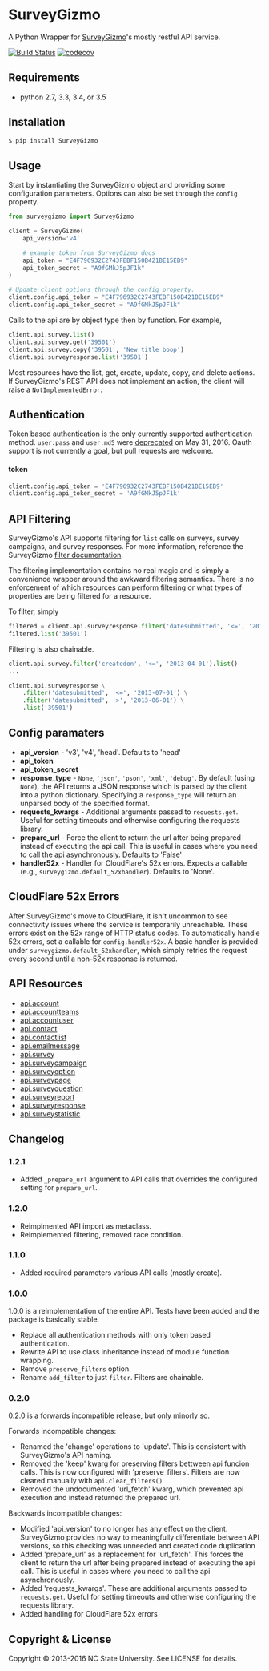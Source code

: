 
# SurveyGizmo

A Python Wrapper for [SurveyGizmo](https://apihelp.surveygizmo.com/help)'s mostly restful API service.

[![Build Status](https://travis-ci.org/ITNG/SurveyGizmo.svg?branch=master)](https://travis-ci.org/ITNG/SurveyGizmo)
[![codecov](https://codecov.io/gh/ITNG/SurveyGizmo/branch/master/graph/badge.svg)](https://codecov.io/gh/ITNG/SurveyGizmo)


## Requirements

- python 2.7, 3.3, 3.4, or 3.5


## Installation

```sh
$ pip install SurveyGizmo
```


## Usage

Start by instantiating the SurveyGizmo object and providing some configuration parameters. Options can also be set through the `config` property.

```python
from surveygizmo import SurveyGizmo

client = SurveyGizmo(
    api_version='v4'

    # example token from SurveyGizmo docs
    api_token = "E4F796932C2743FEBF150B421BE15EB9"
    api_token_secret = "A9fGMkJ5pJF1k"
)

# Update client options through the config property.
client.config.api_token = "E4F796932C2743FEBF150B421BE15EB9"
client.config.api_token_secret = "A9fGMkJ5pJF1k"
```

Calls to the api are by object type then by function. For example,

```python
client.api.survey.list()
client.api.survey.get('39501')
client.api.survey.copy('39501', 'New title boop')
client.api.surveyresponse.list('39501')
```

Most resources have the list, get, create, update, copy, and delete actions. If SurveyGizmo's REST API does not implement an action, the client will raise a `NotImplementedError`.


## Authentication

Token based authentication is the only currently supported authentication method. `user:pass` and `user:md5` were [deprecated](https://community.surveygizmo.com/questions/question/final-notice-surveygizmo-api-authentication-changes/) on May 31, 2016. Oauth support is not currently a goal, but pull requests are welcome.

#### token
```python
client.config.api_token = 'E4F796932C2743FEBF150B421BE15EB9'
client.config.api_token_secret = 'A9fGMkJ5pJF1k'
```

## API Filtering

SurveyGizmo's API supports filtering for `list` calls on surveys, survey campaigns, and survey responses. For more information, reference the SurveyGizmo [filter documentation](https://apihelp.surveygizmo.com/help/article/link/filters).

The filtering implementation contains no real magic and is simply a convenience wrapper around the awkward filtering semantics. There is no enforcement of which resources can perform filtering or what types of properties are being filtered for a resource.

To filter, simply

```python
filtered = client.api.surveyresponse.filter('datesubmitted', '<=', '2013-07-01')
filtered.list('39501')
```

Filtering is also chainable.

```python
client.api.survey.filter('createdon', '<=', '2013-04-01').list()
...

client.api.surveyresponse \
    .filter('datesubmitted', '<=', '2013-07-01') \
    .filter('datesubmitted', '>', '2013-06-01') \
    .list('39501')
```


## Config paramaters

* **api_version** - 'v3', 'v4', 'head'. Defaults to 'head'
* **api_token**
* **api_token_secret**
* **response_type** - `None`, `'json'`, `'pson'`, `'xml'`, `'debug'`. By default (using `None`), the API returns a JSON response which is parsed by the client into a python dictionary. Specifying a `response_type` will return an unparsed body of the specified format.
* **requests_kwargs** - Additional arguments passed to `requests.get`. Useful for setting timeouts and otherwise configuring the requests library.
* **prepare_url** - Force the client to return the url after being prepared instead of executing the api call. This is useful in cases where you need to call the api asynchronously. Defaults to 'False'
* **handler52x** - Handler for CloudFlare's 52x errors. Expects a callable (e.g., `surveygizmo.default_52xhandler`). Defaults to 'None'.


## CloudFlare 52x Errors

After SurveyGizmo's move to CloudFlare, it isn't uncommon to see connectivity issues where the service is temporarily unreachable. These errors exist on the 52x range of HTTP status codes. To automatically handle 52x errors, set a callable for `config.handler52x`. A basic handler is provided under `surveygizmo.default_52xhandler`, which simply retries the request every second until a non-52x response is returned.


## API Resources

* [api.account](https://apihelp.surveygizmo.com/help/article/link/account-object)
* [api.accountteams](https://apihelp.surveygizmo.com/help/article/link/accountteams-object)
* [api.accountuser](https://apihelp.surveygizmo.com/help/article/link/accountuser-object)
* [api.contact](https://apihelp.surveygizmo.com/help/article/link/contact-sub-object)
* [api.contactlist](https://apihelp.surveygizmo.com/help/article/link/contactlist-object)
* [api.emailmessage](https://apihelp.surveygizmo.com/help/article/link/emailmessage-sub-object)
* [api.survey](https://apihelp.surveygizmo.com/help/article/link/survey-object)
* [api.surveycampaign](https://apihelp.surveygizmo.com/help/article/link/surveycampaign-sub-object)
* [api.surveyoption](https://apihelp.surveygizmo.com/help/article/link/surveyoption-sub-object)
* [api.surveypage](https://apihelp.surveygizmo.com/help/article/link/surveypage-sub-object)
* [api.surveyquestion](https://apihelp.surveygizmo.com/help/article/link/surveyquestion-sub-object)
* [api.surveyreport](https://apihelp.surveygizmo.com/help/article/link/surveyreport-sub-object)
* [api.surveyresponse](https://apihelp.surveygizmo.com/help/article/link/surveyresponse-sub-object)
* [api.surveystatistic](https://apihelp.surveygizmo.com/help/article/link/surveystatistic-sub-object)


## Changelog

### 1.2.1

- Added `_prepare_url` argument to API calls that overrides the configured setting for `prepare_url`.

### 1.2.0

- Reimplmented API import as metaclass.
- Reimplemented filtering, removed race condition.

### 1.1.0

- Added required parameters various API calls (mostly create).

### 1.0.0

1.0.0 is a reimplementation of the entire API. Tests have been added and the package is basically stable.

- Replace all authentication methods with only token based authentication.
- Rewrite API to use class inheritance instead of module function wrapping.
- Remove `preserve_filters` option.
- Rename `add_filter` to just `filter`. Filters are chainable.


### 0.2.0

0.2.0 is a forwards incompatible release, but only minorly so.

Forwards incompatible changes:

- Renamed the 'change' operations to 'update'. This is consistent with SurveyGizmo's API naming.
- Removed the 'keep' kwarg for preserving filters bettween api funcion calls. This is now configured with 'preserve_filters'. Filters are now cleared manually with `api.clear_filters()`
- Removed the undocumented 'url_fetch' kwarg, which prevented api execution and instead returned the prepared url.

Backwards incompatible changes:

- Modified 'api_version' to no longer has any effect on the client. SurveyGizmo provides no way to meaningfully differentiate between API versions, so this checking was unneeded and created code duplication
- Added 'prepare_url' as a replacement for 'url_fetch'. This forces the client to return the url after being prepared instead of executing the api call. This is useful in cases where you need to call the api asynchronously.
- Added 'requests_kwargs'. These are additional arguments passed to `requests.get`. Useful for setting timeouts and otherwise configuring the requests library.
- Added handling for CloudFlare 52x errors


## Copyright & License
Copyright &copy; 2013-2016 NC State University. See LICENSE for details.

